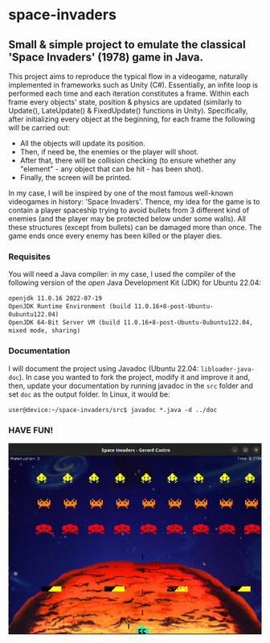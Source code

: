 # space-invaders
## Small &amp; simple project to emulate the classical 'Space Invaders' (1978) game in Java.

This project aims to reproduce the typical flow in a videogame, naturally implemented in frameworks such as Unity (C#). Essentially, an infite loop is performed each time and each iteration constitutes a frame. Within each frame every objects' state, position & physics are updated (similarly to Update(), LateUpdate() & FixedUpdate() functions in Unity). Specifically, after initializing every object at the beginning, for each frame the following will be carried out:
- All the objects will update its position.
- Then, if need be, the enemies or the player will shoot.
- After that, there will be collision checking (to ensure whether any "element" - any object that can be hit - has been shot).
- Finally, the screen will be printed.

In my case, I will be inspired by one of the most famous well-known videogames in history: 'Space Invaders'. Thence, my idea for the game is to contain a player spaceship trying to avoid bullets from 3 different kind of enemies (and the player may be protected below under some walls). All these structures (except from bullets) can be damaged more than once. The game ends once every enemy has been killed or the player dies.

### Requisites
You will need a Java compiler: in my case, I used the compiler of the following version of the _open_ Java Development Kit (JDK) for Ubuntu 22.04:
```console
openjdk 11.0.16 2022-07-19
OpenJDK Runtime Environment (build 11.0.16+8-post-Ubuntu-0ubuntu122.04)
OpenJDK 64-Bit Server VM (build 11.0.16+8-post-Ubuntu-0ubuntu122.04, mixed mode, sharing)
```

### Documentation
I will document the project using Javadoc (Ubuntu 22.04: ``libloader-java-doc``). In case you wanted to fork the project, modify it and improve it and, then, update your documentation by running javadoc in the ``src`` folder and set ``doc`` as the output folder. In Linux, it would be:
```console
user@device:~/space-invaders/src$ javadoc *.java -d ../doc
```

### HAVE FUN!

![plot](./screenshot.png)
